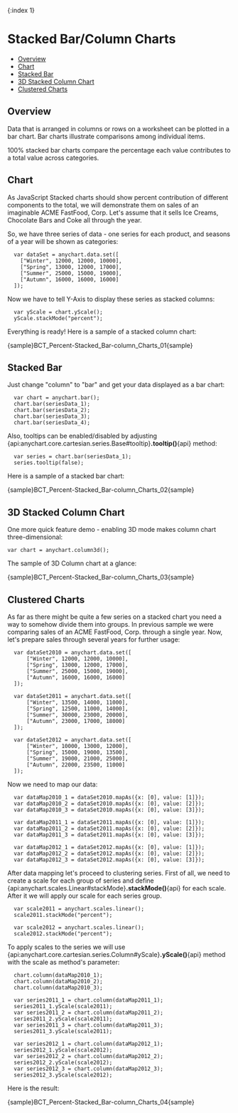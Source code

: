 {:index 1}
# Stacked Bar/Column Charts

* [Overview](#overview)
* [Chart](#chart)
* [Stacked Bar](#stacked_bar)
* [3D Stacked Column Chart](#3d_stacked_column_chart)
* [Clustered Charts](#clustered_charts)
<!-- * [Adding "%" to axis labels](#percent) -->

## Overview
Data that is arranged in columns or rows on a worksheet can be plotted in a bar chart. Bar charts illustrate comparisons among individual items.
  
  
100% stacked bar charts compare the percentage each value contributes to a total value across categories.

## Chart

As JavaScript Stacked charts should show percent contribution of different components to the total, we will demonstrate them on sales of an imaginable ACME FastFood, Corp. Let's assume that it sells Ice Creams, Chocolate Bars and Coke all through the year.
  
  
So, we have three series of data - one series for each product, and seasons of a year will be shown as categories:

```
  var dataSet = anychart.data.set([
    ["Winter", 12000, 12000, 10000],
    ["Spring", 13000, 12000, 17000],
    ["Summer", 25000, 15000, 19000],
    ["Autumn", 16000, 16000, 16000]
  ]);
```

Now we have to tell Y-Axis to display these series as stacked columns:

```
  var yScale = chart.yScale();
  yScale.stackMode("percent");
```

Everything is ready! Here is a sample of a stacked column chart:

{sample}BCT_Percent-Stacked\_Bar-column\_Charts\_01{sample}

## Stacked Bar

Just change "column" to "bar" and get your data displayed as a bar chart:

```
  var chart = anychart.bar();
  chart.bar(seriesData_1);
  chart.bar(seriesData_2);
  chart.bar(seriesData_3);
  chart.bar(seriesData_4);
```

Also, tooltips can be enabled/disabled by adjusting {api:anychart.core.cartesian.series.Base#tooltip}**.tooltip()**{api} method:

```
  var series = chart.bar(seriesData_1);
  series.tooltip(false);
```

Here is a sample of a stacked bar chart:

{sample}BCT_Percent-Stacked\_Bar-column\_Charts\_02{sample}

## 3D Stacked Column Chart

One more quick feature demo - enabling 3D mode makes column chart three-dimensional: 

```
var chart = anychart.column3d();
```

The sample of 3D Column chart at a glance:

{sample}BCT_Percent-Stacked\_Bar-column\_Charts\_03{sample}

## Clustered Charts

As far as there might be quite a few series on a stacked chart you need a way to somehow divide them into groups. In previous sample we were comparing sales of an ACME FastFood, Corp. through a single year. Now, let's prepare sales through several years for further usage:

```
  var dataSet2010 = anychart.data.set([
      ["Winter", 12000, 12000, 10000],
      ["Spring", 13000, 12000, 17000],
      ["Summer", 25000, 15000, 19000],
      ["Autumn", 16000, 16000, 16000]
  ]);
  
  var dataSet2011 = anychart.data.set([
      ["Winter", 13500, 14000, 11000],
      ["Spring", 12500, 11000, 14000],
      ["Summer", 30000, 23000, 20000],
      ["Autumn", 23000, 17000, 18000]
  ]);
  
  var dataSet2012 = anychart.data.set([
      ["Winter", 10000, 13000, 12000],
      ["Spring", 15000, 19000, 13500],
      ["Summer", 19000, 21000, 25000],
      ["Autumn", 22000, 23500, 11000]
  ]);
```

Now we need to map our data:

```
  var dataMap2010_1 = dataSet2010.mapAs({x: [0], value: [1]});
  var dataMap2010_2 = dataSet2010.mapAs({x: [0], value: [2]});
  var dataMap2010_3 = dataSet2010.mapAs({x: [0], value: [3]});
  
  var dataMap2011_1 = dataSet2011.mapAs({x: [0], value: [1]});
  var dataMap2011_2 = dataSet2011.mapAs({x: [0], value: [2]});
  var dataMap2011_3 = dataSet2011.mapAs({x: [0], value: [3]});
  
  var dataMap2012_1 = dataSet2012.mapAs({x: [0], value: [1]});
  var dataMap2012_2 = dataSet2012.mapAs({x: [0], value: [2]});
  var dataMap2012_3 = dataSet2012.mapAs({x: [0], value: [3]});
```

After data mapping let's proceed to clustering series. First of all, we need to create a scale for each group of series and define {api:anychart.scales.Linear#stackMode}**.stackMode()**{api} for each scale. After it we will apply our scale for each series group.

```
  var scale2011 = anychart.scales.linear();
  scale2011.stackMode("percent");
  
  var scale2012 = anychart.scales.linear();
  scale2012.stackMode("percent");
```

To apply scales to the series we will use {api:anychart.core.cartesian.series.Column#yScale}**.yScale()**{api} method with the scale as method's parameter:

```
  chart.column(dataMap2010_1);
  chart.column(dataMap2010_2);
  chart.column(dataMap2010_3);
  
  var series2011_1 = chart.column(dataMap2011_1);
  series2011_1.yScale(scale2011);
  var series2011_2 = chart.column(dataMap2011_2);
  series2011_2.yScale(scale2011);
  var series2011_3 = chart.column(dataMap2011_3);
  series2011_3.yScale(scale2011);
  
  var series2012_1 = chart.column(dataMap2012_1);
  series2012_1.yScale(scale2012);
  var series2012_2 = chart.column(dataMap2012_2);
  series2012_2.yScale(scale2012);
  var series2012_3 = chart.column(dataMap2012_3);
  series2012_3.yScale(scale2012);
```

Here is the result:

{sample}BCT_Percent-Stacked\_Bar-column\_Charts\_04{sample}
